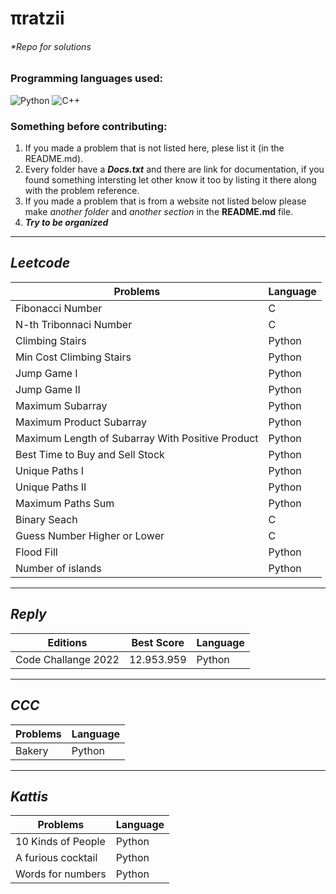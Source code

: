 # πratzii 
###### *Repo for solutions

### Programming languages used:

<!-- If you want to add another language take the link ~ https://img.shields.io/badge/-TEXTHERE-black?style=flat-square&logo=LOGOHERE ~ on another tab and replace TEXTHERE with the text you want to appear beside the logo (maybe the programming language) and replace LOGOHERE with the programming language name (examples below) -->

<div style="flex-direction:row;flex-wrap:row;">

  <!--Python-->
  <img alt="Python" src="https://img.shields.io/badge/-Python-black?style=flat-square&logo=Python">

  <!--C++-->
  <img alt="C++" src="https://img.shields.io/badge/-C/C++-black?style=flat-square&logo=c">

</div>

### Something before contributing:
1. If you made a problem that is not listed here, plese list it (in the README.md).
2. Every folder have a ***Docs.txt*** and there are link for documentation, if you found something intersting let other know it too by listing it there along with the problem reference.
3. If you made a problem that is from a website not listed below please make *another folder* and *another section* in the **README.md** file.
4. ***Try to be organized*** 

---

## ***Leetcode***

| Problems | Language |
| - | - |
| Fibonacci Number | C |
| N-th Tribonnaci Number | C | 
| Climbing Stairs | Python |
| Min Cost Climbing Stairs | Python |
| Jump Game I | Python |
| Jump Game II | Python |
| Maximum Subarray | Python |
| Maximum Product Subarray | Python |
| Maximum Length of Subarray With Positive Product | Python |
| Best Time to Buy and Sell Stock | Python |
| Unique Paths I | Python |
| Unique Paths II | Python |
| Maximum Paths Sum | Python |
| Binary Seach | C |
| Guess Number Higher or Lower | C |
| Flood Fill | Python |
| Number of islands | Python |

---

## ***Reply***

| Editions | Best Score | Language |
| - | - | - |
| Code Challange 2022 | 12.953.959 | Python |
---

## ***CCC***

| Problems | Language |
| - | - |
| Bakery | Python |

---

## ***Kattis***

| Problems | Language |
| - | - |
|	10 Kinds of People | Python |
| A furious cocktail | Python |
| Words for numbers | Python |

